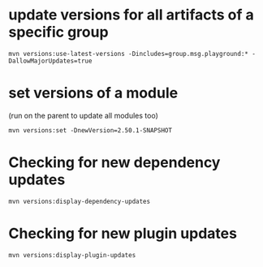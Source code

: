 # update versions for all artifacts of a specific group

```
mvn versions:use-latest-versions -Dincludes=group.msg.playground:* -DallowMajorUpdates=true
```

# set versions of a module

(run on the parent to update all modules too)

```
mvn versions:set -DnewVersion=2.50.1-SNAPSHOT
```

# Checking for new dependency updates

```
mvn versions:display-dependency-updates
```

# Checking for new plugin updates

```
mvn versions:display-plugin-updates
```
